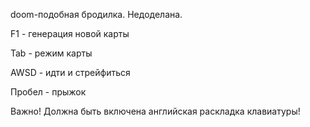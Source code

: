 doom-подобная бродилка.  Недоделана.

F1 - генерация новой карты

Tab - режим карты

AWSD - идти и стрейфиться

Пробел - прыжок

Важно! Должна быть включена английская раскладка клавиатуры! 
